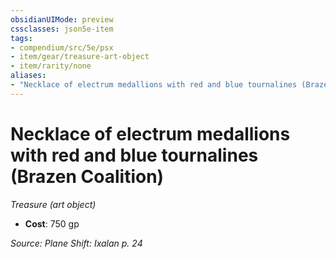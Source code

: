 ```yaml
---
obsidianUIMode: preview
cssclasses: json5e-item
tags:
- compendium/src/5e/psx
- item/gear/treasure-art-object
- item/rarity/none
aliases: 
- "Necklace of electrum medallions with red and blue tournalines (Brazen Coalition)"
---
```

# Necklace of electrum medallions with red and blue tournalines (Brazen Coalition)
*Treasure (art object)*  

- **Cost**: 750 gp

*Source: Plane Shift: Ixalan p. 24*